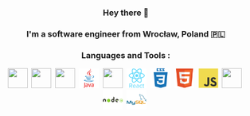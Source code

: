### <div align="center" >Hey there 👋 </div>
### <div align="center" >I'm a software engineer from Wrocław, Poland 🇵🇱</div>

<div align="center" >

<!-- [![GitHub Streak](https://github-readme-streak-stats.herokuapp.com?user=dominikabobik&theme=react&date_format=M%20j%5B%2C%20Y%5D)](https://git.io/streak-stats)

<!-- ![Domi's GitHub stats](https://github-readme-stats.vercel.app/api?username=DomiNika-12&show_icons=true&theme=radical) -->
<!-- [![Top Langs](https://github-readme-stats.vercel.app/api/top-langs/?username=dominikabobik&theme=react&hide=cmake,makefile)](https://github.com/anuraghazra/github-readme-stats)-->

</div>

### <div align="center" > Languages and Tools : </div>

<div align="center" >
  <img src="https://cdn.jsdelivr.net/gh/devicons/devicon/icons/rust/rust-plain.svg" width="40" height="40" />&nbsp;
  <img src="https://cdn.jsdelivr.net/gh/devicons/devicon/icons/c/c-original.svg" width="40" height="40" />&nbsp;
  <img src="https://cdn.jsdelivr.net/gh/devicons/devicon/icons/cplusplus/cplusplus-original.svg" width="40" height="40" />&nbsp;
  <img src="https://github.com/devicons/devicon/blob/master/icons/java/java-original-wordmark.svg" title="Java" alt="Java" width="40" height="40"/>&nbsp;
  <img src="https://cdn.jsdelivr.net/gh/devicons/devicon/icons/python/python-original.svg" width="40" height="40" />&nbsp;
  <img src="https://github.com/devicons/devicon/blob/master/icons/react/react-original-wordmark.svg" title="React" alt="React" width="40" height="40"/>&nbsp;
  <img src="https://github.com/devicons/devicon/blob/master/icons/css3/css3-plain-wordmark.svg"  title="CSS3" alt="CSS" width="40" height="40"/>&nbsp;
  <img src="https://github.com/devicons/devicon/blob/master/icons/html5/html5-original.svg" title="HTML5" alt="HTML" width="40" height="40"/>&nbsp;
  <img src="https://github.com/devicons/devicon/blob/master/icons/javascript/javascript-original.svg" title="JavaScript" alt="JavaScript" width="40" height="40"/>&nbsp;
  <img src="https://cdn.jsdelivr.net/gh/devicons/devicon/icons/typescript/typescript-original.svg"  width="40" height="40"/>&nbsp;
    <img src="https://github.com/devicons/devicon/blob/master/icons/nodejs/nodejs-original-wordmark.svg" title="NodeJS" alt="NodeJS" width="40" height="40"/>&nbsp;
  <img src="https://github.com/devicons/devicon/blob/master/icons/mysql/mysql-original-wordmark.svg" title="MySQL"  alt="MySQL" width="40" height="40"/>&nbsp;
</div>&nbsp;
    
<div align="center" >
  <img src="https://komarev.com/ghpvc/?username=dominikabobik&style=flat&color=blue" alt=""/>
</div>
